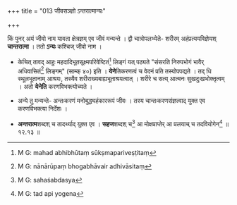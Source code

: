 +++
title = "013 जीवसञ्ज्ञो ऽन्तरात्मान्यः"

+++


किं पुनर् अयं जीवो नाम यावता क्षेत्रज्ञम् एव जीवं मन्यन्ते । द्वौ चात्रोपलभ्येते- शरीरम् अहंप्रत्ययविज्ञेयश् **चान्तरात्मा** । ततो **ऽन्यः** कश्चिज् जीवो नाम । 

- केचित् तावद् आहुः महदादिभूतसूक्ष्मपरिवेष्टितं[^४३] लिङ्गं यत् पठ्यते "संसरति निरुपभोगं भावैर् अधिवासितं[^४४] लिङ्गम्" (साम्क् ४०) इति । **येने**तिकरणत्वं च वेदनं प्रति तस्योपपद्यते । तद् धि स्थूलभूतानाम् आश्रयः, तस्यैव शरीराख्यबाह्यभूताश्रयत्वात् । शरीरे च सत्य् आत्मनः सुखदुःखभोक्तृत्वम् । अतो **येनेति** करणविभक्त्योच्यते । 


[^४४]:
     M G: nānārūpaṃ bhogabhāvair adhivāsitaṃ


[^४३]:
     M G: mahad abhibhūtaṃ sūkṣmapariveṣṭitaṃ

- अन्ये तु मन्यन्ते- अन्तःकरणं मनोबुद्ध्यहंकाररूपं जीवः । तस्य चान्तःकरणसंज्ञत्वाद् युक्त एव करणविभक्त्या निर्देशः । 

- **अन्तरात्म**शब्दश् च तादर्थ्याद् युक्त एव । **सहज**शब्दश् च[^४५] आ मोक्षप्राप्तेर् आ प्रलयाच् च तदवियोगेन[^४६] ॥ १२.१३ ॥


[^४६]:
     M G: tad api yogena


[^४५]:
     M G: sahaśabdasya